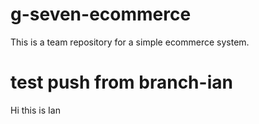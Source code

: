 # g-seven-ecommerce
This is a team repository for a simple ecommerce system.

# test push from branch-ian
Hi this is Ian